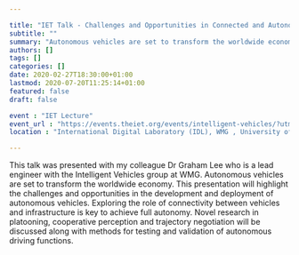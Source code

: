 ```yaml
---

title: "IET Talk - Challenges and Opportunities in Connected and Autonomous Vehicles"
subtitle: ""
summary: "Autonomous vehicles are set to transform the worldwide economy. This presentation will highlight the challenges and opportunities in the development and deployment of autonomous vehicles. Exploring the role of connectivity between vehicles and infrastructure is key to achieve full autonomy. Novel research in platooning, cooperative perception and trajectory negotiation will be discussed along with methods for testing and validation of autonomous driving functions."
authors: []
tags: []
categories: []
date: 2020-02-27T18:30:00+01:00
lastmod: 2020-07-20T11:25:14+01:00
featured: false
draft: false

event : "IET Lecture"
event_url : "https://events.theiet.org/events/intelligent-vehicles/?utm_source=Adestra&utm_campaign=West+Mids+Feb-Apr+20+events&utm_medium=Local+Networks&utm_content=West+Midlands+Region+Local+Network&utm_term=440243"
location : "International Digital Laboratory (IDL), WMG , University of Warwick, Coventry, CV4 7AL"

---
```

This talk was presented with my colleague Dr Graham Lee who is a lead engineer with the Intelligent Vehicles group at WMG.
Autonomous vehicles are set to transform the worldwide economy. This presentation will highlight the challenges and opportunities in the development and deployment of autonomous vehicles. Exploring the role of connectivity between vehicles and infrastructure is key to achieve full autonomy. Novel research in platooning, cooperative perception and trajectory negotiation will be discussed along with methods for testing and validation of autonomous driving functions.
